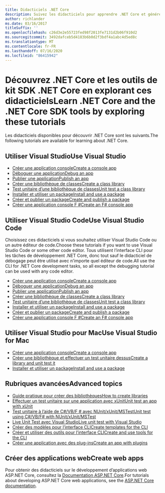 ```yaml
---
title: Didacticiels .NET Core
description: Suivez les didacticiels pour apprendre .NET Core et générer des applications et des bibliothèques sur Mac, Linux et Windows.
author: richlander
ms.date: 03/16/2017
titleSuffix: ''
ms.openlocfilehash: c26d3e2e55723fed98f2013fe7131d2b06f910d2
ms.sourcegitcommit: 3492dafceb5d4183b6b0d2f3bdf4a1abc4d5ed8c
ms.translationtype: MT
ms.contentlocale: fr-FR
ms.lasthandoff: 07/16/2020
ms.locfileid: "86415942"
---
```

# <a name="learn-net-core-and-the-net-core-sdk-tools-by-exploring-these-tutorials"></a><span data-ttu-id="532db-103">Découvrez .NET Core et les outils de kit SDK .NET Core en explorant ces didacticiels</span><span class="sxs-lookup"><span data-stu-id="532db-103">Learn .NET Core and the .NET Core SDK tools by exploring these tutorials</span></span>

<span data-ttu-id="532db-104">Les didacticiels disponibles pour découvrir .NET Core sont les suivants.</span><span class="sxs-lookup"><span data-stu-id="532db-104">The following tutorials are available for learning about .NET Core.</span></span>

## <a name="use-visual-studio"></a><span data-ttu-id="532db-105">Utiliser Visual Studio</span><span class="sxs-lookup"><span data-stu-id="532db-105">Use Visual Studio</span></span>

- [<span data-ttu-id="532db-106">Créer une application console</span><span class="sxs-lookup"><span data-stu-id="532db-106">Create a console app</span></span>](with-visual-studio.md)
- [<span data-ttu-id="532db-107">Déboguer une application</span><span class="sxs-lookup"><span data-stu-id="532db-107">Debug an app</span></span>](debugging-with-visual-studio.md)
- [<span data-ttu-id="532db-108">Publier une application</span><span class="sxs-lookup"><span data-stu-id="532db-108">Publish an app</span></span>](publishing-with-visual-studio.md)
- [<span data-ttu-id="532db-109">Créer une bibliothèque de classes</span><span class="sxs-lookup"><span data-stu-id="532db-109">Create a class library</span></span>](library-with-visual-studio.md)
- [<span data-ttu-id="532db-110">Test unitaire d’une bibliothèque de classes</span><span class="sxs-lookup"><span data-stu-id="532db-110">Unit test a class library</span></span>](testing-library-with-visual-studio.md)
- [<span data-ttu-id="532db-111">Installer et utiliser un package</span><span class="sxs-lookup"><span data-stu-id="532db-111">Install and use a package</span></span>](/nuget/quickstart/install-and-use-a-package-in-visual-studio)
- [<span data-ttu-id="532db-112">Créer et publier un package</span><span class="sxs-lookup"><span data-stu-id="532db-112">Create and publish a package</span></span>](/nuget/quickstart/create-and-publish-a-package-using-visual-studio)
- [<span data-ttu-id="532db-113">Créer une application console F #</span><span class="sxs-lookup"><span data-stu-id="532db-113">Create an F# console app</span></span>](../../fsharp/get-started/get-started-visual-studio.md)

## <a name="use-visual-studio-code"></a><span data-ttu-id="532db-114">Utiliser Visual Studio Code</span><span class="sxs-lookup"><span data-stu-id="532db-114">Use Visual Studio Code</span></span>

<span data-ttu-id="532db-115">Choisissez ces didacticiels si vous souhaitez utiliser Visual Studio Code ou un autre éditeur de code.</span><span class="sxs-lookup"><span data-stu-id="532db-115">Choose these tutorials if you want to use Visual Studio Code or some other code editor.</span></span> <span data-ttu-id="532db-116">Tous utilisent l’interface CLI pour les tâches de développement .NET Core, donc tout sauf le didacticiel de débogage peut être utilisé avec n’importe quel éditeur de code.</span><span class="sxs-lookup"><span data-stu-id="532db-116">All use the CLI for .NET Core development tasks, so all except the debugging tutorial can be used with any code editor.</span></span>

- [<span data-ttu-id="532db-117">Créer une application console</span><span class="sxs-lookup"><span data-stu-id="532db-117">Create a console app</span></span>](with-visual-studio-code.md)
- [<span data-ttu-id="532db-118">Déboguer une application</span><span class="sxs-lookup"><span data-stu-id="532db-118">Debug an app</span></span>](debugging-with-visual-studio-code.md)
- [<span data-ttu-id="532db-119">Publier une application</span><span class="sxs-lookup"><span data-stu-id="532db-119">Publish an app</span></span>](publishing-with-visual-studio-code.md)
- [<span data-ttu-id="532db-120">Créer une bibliothèque de classes</span><span class="sxs-lookup"><span data-stu-id="532db-120">Create a class library</span></span>](library-with-visual-studio-code.md)
- [<span data-ttu-id="532db-121">Test unitaire d’une bibliothèque de classes</span><span class="sxs-lookup"><span data-stu-id="532db-121">Unit test a class library</span></span>](testing-library-with-visual-studio-code.md)
- [<span data-ttu-id="532db-122">Installer et utiliser un package</span><span class="sxs-lookup"><span data-stu-id="532db-122">Install and use a package</span></span>](/nuget/quickstart/install-and-use-a-package-using-the-dotnet-cli)
- [<span data-ttu-id="532db-123">Créer et publier un package</span><span class="sxs-lookup"><span data-stu-id="532db-123">Create and publish a package</span></span>](/nuget/quickstart/create-and-publish-a-package-using-the-dotnet-cli)
- [<span data-ttu-id="532db-124">Créer une application console F #</span><span class="sxs-lookup"><span data-stu-id="532db-124">Create an F# console app</span></span>](../../fsharp/get-started/get-started-vscode.md)

## <a name="use-visual-studio-for-mac"></a><span data-ttu-id="532db-125">Utiliser Visual Studio pour Mac</span><span class="sxs-lookup"><span data-stu-id="532db-125">Use Visual Studio for Mac</span></span>

- [<span data-ttu-id="532db-126">Créer une application console</span><span class="sxs-lookup"><span data-stu-id="532db-126">Create a console app</span></span>](using-on-mac-vs.md)
- [<span data-ttu-id="532db-127">Créer une bibliothèque et effectuer un test unitaire dessus</span><span class="sxs-lookup"><span data-stu-id="532db-127">Create a library and unit test it</span></span>](library-with-visual-studio-mac.md)
- [<span data-ttu-id="532db-128">Installer et utiliser un package</span><span class="sxs-lookup"><span data-stu-id="532db-128">Install and use a package</span></span>](/nuget/quickstart/install-and-use-a-package-in-visual-studio-mac)

## <a name="advanced-topics"></a><span data-ttu-id="532db-129">Rubriques avancées</span><span class="sxs-lookup"><span data-stu-id="532db-129">Advanced topics</span></span>

- [<span data-ttu-id="532db-130">Guide pratique pour créer des bibliothèques</span><span class="sxs-lookup"><span data-stu-id="532db-130">How to create libraries</span></span>](libraries.md)
- [<span data-ttu-id="532db-131">Effectuer un test unitaire sur une application avec xUnit</span><span class="sxs-lookup"><span data-stu-id="532db-131">Unit test an app with xUnit</span></span>](testing-with-cli.md)
- [<span data-ttu-id="532db-132">Test unitaire à l’aide de C#/VB/F # avec NUnit/xUnit/MSTest</span><span class="sxs-lookup"><span data-stu-id="532db-132">Unit test using C#/VB/F# with NUnit/xUnit/MSTest</span></span>](../testing/index.md)
- [<span data-ttu-id="532db-133">Live Unit Test avec Visual Studio</span><span class="sxs-lookup"><span data-stu-id="532db-133">Live unit test with Visual Studio</span></span>](/visualstudio/test/live-unit-testing-start)
- [<span data-ttu-id="532db-134">Créer des modèles pour l’interface CLI</span><span class="sxs-lookup"><span data-stu-id="532db-134">Create templates for the CLI</span></span>](cli-templates-create-item-template.md)
- [<span data-ttu-id="532db-135">Créer et utiliser des outils pour l’interface CLI</span><span class="sxs-lookup"><span data-stu-id="532db-135">Create and use tools for the CLI</span></span>](../tools/global-tools-how-to-create.md)
- [<span data-ttu-id="532db-136">Créer une application avec des plug-ins</span><span class="sxs-lookup"><span data-stu-id="532db-136">Create an app with plugins</span></span>](creating-app-with-plugin-support.md)

## <a name="create-web-apps"></a><span data-ttu-id="532db-137">Créer des applications web</span><span class="sxs-lookup"><span data-stu-id="532db-137">Create web apps</span></span>

<span data-ttu-id="532db-138">Pour obtenir des didacticiels sur le développement d’applications web ASP.NET Core, consultez la [Documentation ASP.NET Core](/aspnet/core/).</span><span class="sxs-lookup"><span data-stu-id="532db-138">For tutorials about developing ASP.NET Core web applications, see the [ASP.NET Core documentation](/aspnet/core/).</span></span>
